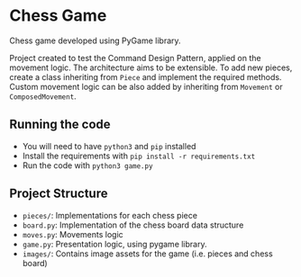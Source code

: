 # Chess Game

Chess game developed using PyGame library.

Project created to test the Command Design Pattern, applied on the movement logic.
The architecture aims to be extensible. To add new pieces, create a class inheriting from `Piece` and implement the required methods. Custom movement logic can be also added by inheriting from `Movement` or `ComposedMovement`.

## Running the code
- You will need to have `python3` and `pip` installed
- Install the requirements with `pip install -r requirements.txt`
- Run the code with `python3 game.py`


## Project Structure
- `pieces/`: Implementations for each chess piece
- `board.py`: Implementation of the chess board data structure
- `moves.py`: Movements logic
- `game.py`: Presentation logic, using pygame library.
- `images/`: Contains image assets for the game (i.e. pieces and chess board)
